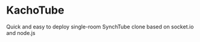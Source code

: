 KachoTube
=========

Quick and easy to deploy single-room SynchTube clone based on socket.io and node.js

